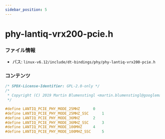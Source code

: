```yaml
---
sidebar_position: 5
---
```

# phy-lantiq-vrx200-pcie.h

### ファイル情報

- パス: `linux-v6.12/include/dt-bindings/phy/phy-lantiq-vrx200-pcie.h`

### コンテンツ

```h
/* SPDX-License-Identifier: GPL-2.0-only */
/*
 * Copyright (C) 2019 Martin Blumenstingl <martin.blumenstingl@googlemail.com>
 */

#define LANTIQ_PCIE_PHY_MODE_25MHZ		0
#define LANTIQ_PCIE_PHY_MODE_25MHZ_SSC		1
#define LANTIQ_PCIE_PHY_MODE_36MHZ		2
#define LANTIQ_PCIE_PHY_MODE_36MHZ_SSC		3
#define LANTIQ_PCIE_PHY_MODE_100MHZ		4
#define LANTIQ_PCIE_PHY_MODE_100MHZ_SSC		5

```
